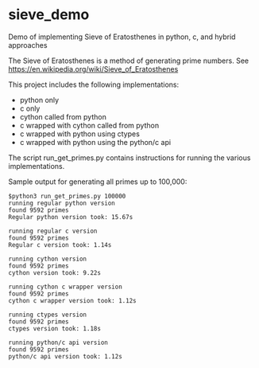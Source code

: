 # sieve_demo
Demo of implementing Sieve of Eratosthenes in python, c, and hybrid approaches

The Sieve of Eratosthenes is a method of generating prime numbers. See https://en.wikipedia.org/wiki/Sieve_of_Eratosthenes

This project includes the following implementations:
- python only
- c only
- cython called from python
- c wrapped with cython called from python
- c wrapped with python using ctypes
- c wrapped with python using the python/c api

The script run_get_primes.py contains instructions for running the various implementations. 

Sample output for generating all primes up to 100,000:
```
$python3 run_get_primes.py 100000
running regular python version
found 9592 primes
Regular python version took: 15.67s

running regular c version
found 9592 primes
Regular c version took: 1.14s

running cython version
found 9592 primes
cython version took: 9.22s

running cython c wrapper version
found 9592 primes
cython c wrapper version took: 1.12s

running ctypes version
found 9592 primes
ctypes version took: 1.18s

running python/c api version
found 9592 primes
python/c api version took: 1.12s
```
